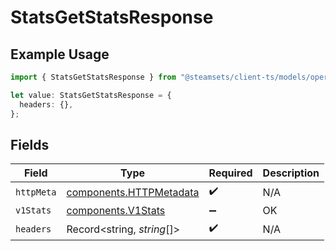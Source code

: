 # StatsGetStatsResponse

## Example Usage

```typescript
import { StatsGetStatsResponse } from "@steamsets/client-ts/models/operations";

let value: StatsGetStatsResponse = {
  headers: {},
};
```

## Fields

| Field                                                              | Type                                                               | Required                                                           | Description                                                        |
| ------------------------------------------------------------------ | ------------------------------------------------------------------ | ------------------------------------------------------------------ | ------------------------------------------------------------------ |
| `httpMeta`                                                         | [components.HTTPMetadata](../../models/components/httpmetadata.md) | :heavy_check_mark:                                                 | N/A                                                                |
| `v1Stats`                                                          | [components.V1Stats](../../models/components/v1stats.md)           | :heavy_minus_sign:                                                 | OK                                                                 |
| `headers`                                                          | Record<string, *string*[]>                                         | :heavy_check_mark:                                                 | N/A                                                                |